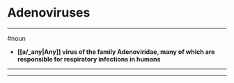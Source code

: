 # Adenoviruses
---
#noun
- **[[a/_any|Any]] virus of the family Adenoviridae, many of which are responsible for respiratory infections in humans**
---
---
